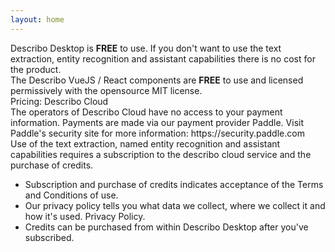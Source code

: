```yaml
---
layout: home
---
```


<div class="my-5 md:my-10 flex flex-col space-y-4">
    <div class="text-lg bg-blue-200 p-6  rounded-lg">
        Describo Desktop is <strong>FREE</strong> to use. If you don't want to use the text extraction, entity recognition and
        assistant capabilities there is no cost for the product.
    </div>
    <div class="text-lg bg-blue-200 p-6 rounded-lg">
        The Describo VueJS / React components are <strong>FREE</strong> to use and licensed permissively with the opensource MIT license.
    </div>
    <div class="text-2xl">
        Pricing: Describo Cloud
    </div>
      <div class="p-6 flex flex-row space-x-4 place-content-center bg-blue-100 rounded-lg">
        <div>
            <font-awesome-icon :icon="['fas', 'circle-info']" size="3x" class="text-blue-600" />
        </div>
        <div>
            The operators of Describo Cloud have no access to your payment information.
            Payments are made via our payment provider
            <LinkComponent link="https://paddle.com/about">Paddle</LinkComponent>. Visit Paddle's security
            site for more information:
            <LinkComponent link="https://security.paddle.com">https://security.paddle.com</LinkComponent>
        </div>
    </div>
    <div>
        Use of the text extraction, named entity recognition and assistant capabilities requires a subscription
        to the describo cloud service and the purchase of credits.
        <ul>
            <li>
                Subscription and purchase of credits indicates acceptance of the
                <LinkComponent link="/terms-and-conditions" target="">Terms and Conditions of use.</LinkComponent>
            </li>
            <li>
                Our privacy policy tells you what data we collect, where we collect it and how it's used.
                <LinkComponent link="/privacy-policy" target="">Privacy Policy.</LinkComponent>
            </li>
            <li>Credits can be purchased from within Describo Desktop after you've subscribed.</li>
        </ul>
    </div>

   <PricingTable />
</div>

<FooterComponent class="mt-6"/>

<script setup>
    import PricingTable from './PricingTable.vue'
</script>
